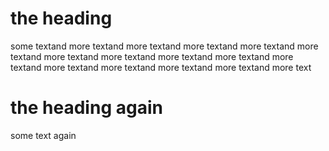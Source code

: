 # the heading

some textand more textand more textand more textand more textand more textand more textand more textand more textand more textand more textand more textand more textand more textand more textand more text

# the heading again

some text again
